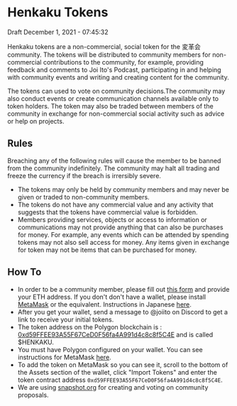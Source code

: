 # Henkaku Tokens

Draft December 1, 2021 - 07:45:32

Henkaku tokens are a non-commercial, social token for the 変革会 community. The tokens will be distributed to community members for non-commercial contributions to the community, for example, providing feedback and comments to Joi Ito's Podcast, participating in and helping with community events and writing and creating content for the community.

The tokens can used to vote on community decisions.The community may also conduct events or create communication channels available only to token holders. The token may also be traded between members of the community in exchange for non-commercial social activity such as advice or help on projects.

## Rules

Breaching any of the following rules will cause the member to be banned from the community indefinitely. The community may halt all trading and freeze the currency if the breach is irrersibly severe.

- The tokens may only be held by community members and may never be given or traded to non-community members.
- The tokens do not have any commercial value and any activity that suggests that the tokens have commercial value is forbidden.
- Members providing services, objects or access to information or communications may not provide anything that can also be purchases for money. For example, any events which can be attended by spending tokens may not also sell access for money. Any items given in exchange for token may not be items that can be purchased for money.

## How To

- In order to be a community member, please fill out [this form](https://airtable.com/shrO7yOVqbeymYSOW) and provide your ETH address. If you don't don't have a wallet, please install [MetaMask](https://metamask.io/) or the equivalent. Instructions in Japanese [here](https://joi.ito.com/jp/archives/2021/11/08/005731.html).
- After you get your wallet, send a message to @joiito on Discord to get a link to receive your initial tokens.
- The token address on the Polygon blockchain is : [0xd59FFEE93A55F67CeD0F56fa4A991d4c8c8f5C4E](https://polygonscan.com/token/0xd59FFEE93A55F67CeD0F56fa4A991d4c8c8f5C4E) and is called $HENKAKU.
- You must have Polygon configured on your wallet. You can see instructions for MetaMask [here](https://docs.polygon.technology/docs/develop/metamask/config-polygon-on-metamask/).
- To add the token on MetaMask so you can see it, scroll to the bottom of the Assets section of the wallet, click "Import Tokens" and enter the token contract address `0xd59FFEE93A55F67CeD0F56fa4A991d4c8c8f5C4E`.
- We are using [snapshot.org](https://snapshot.org/#/henkaku.eth/) for creating and voting on community proposals.
